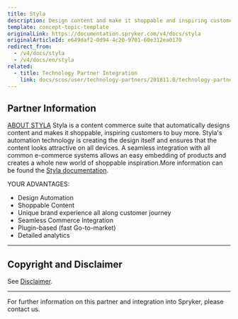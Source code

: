 ```yaml
---
title: Styla
description: Design content and make it shoppable and inspiring customers to buy more by integrating  Styla into Spryker Commerce OS.
template: concept-topic-template
originalLink: https://documentation.spryker.com/v4/docs/styla
originalArticleId: e649daf2-0d94-4c20-9701-60e312ea0170
redirect_from:
  - /v4/docs/styla
  - /v4/docs/en/styla
related:
  - title: Technology Partner Integration
    link: docs/scos/user/technology-partners/201811.0/technology-partner-integration.html
---
```


## Partner Information
[ABOUT STYLA](https://www.styla.com/de/) 
Styla is a content commerce suite that automatically designs content and makes it shoppable, inspiring customers to buy more. Styla's automation technology is creating the design itself and ensures that the content looks attractive on all devices. A seamless integration with all common e-commerce systems allows an easy embedding of products and creates a whole new world of shoppable inspiration.More information can be found the [Styla documentation](https://www.styla.com/de/ressourcen/?iso=de). 

YOUR ADVANTAGES:

* Design Automation 
* Shoppable Content
* Unique brand experience all along customer journey
* Seamless Commerce Integration 
* Plugin-based (fast Go-to-market)
* Detailed analytics

---

## Copyright and Disclaimer

See [Disclaimer](https://github.com/spryker/spryker-documentation).

---
For further information on this partner and integration into Spryker, please contact us.

<div class="hubspot-form js-hubspot-form" data-portal-id="2770802" data-form-id="163e11fb-e833-4638-86ae-a2ca4b929a41" id="hubspot-1"></div>

